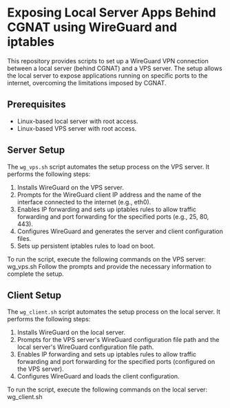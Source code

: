 # Exposing Local Server Apps Behind CGNAT using WireGuard and iptables

This repository provides scripts to set up a WireGuard VPN connection between a local server (behind CGNAT) and a VPS server. The setup allows the local server to expose applications running on specific ports to the internet, overcoming the limitations imposed by CGNAT.

## Prerequisites

- Linux-based local server with root access.
- Linux-based VPS server with root access.

## Server Setup

The `wg_vps.sh` script automates the setup process on the VPS server. It performs the following steps:

1. Installs WireGuard on the VPS server.
2. Prompts for the WireGuard client IP address and the name of the interface connected to the internet (e.g., eth0).
3. Enables IP forwarding and sets up iptables rules to allow traffic forwarding and port forwarding for the specified ports (e.g., 25, 80, 443).
4. Configures WireGuard and generates the server and client configuration files.
5. Sets up persistent iptables rules to load on boot.

To run the script, execute the following commands on the VPS server: wg_vps.sh
Follow the prompts and provide the necessary information to complete the setup.

## Client Setup

The `wg_client.sh` script automates the setup process on the local server. It performs the following steps:

1. Installs WireGuard on the local server.
2. Prompts for the VPS server's WireGuard configuration file path and the local server's WireGuard configuration file path.
3. Enables IP forwarding and sets up iptables rules to allow traffic forwarding and port forwarding for the specified ports (configured on the VPS server).
4. Configures WireGuard and loads the client configuration.

To run the script, execute the following commands on the local server: wg_client.sh
